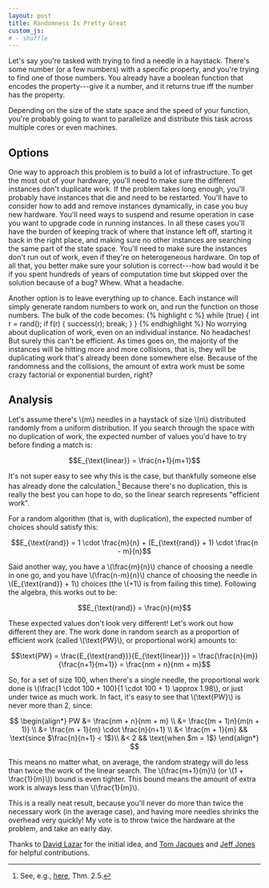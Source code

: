 ```yaml
---
layout: post
title: Randomness Is Pretty Great
custom_js:
# - shuffle
---
```

Let's say you're tasked with trying to find a needle in a haystack.
There's some number (or a few numbers) with a specific property, and you're trying to find one of those numbers.
You already have a boolean function that encodes the property---give it a number, and it returns true iff the number has the property.

Depending on the size of the state space and the speed of your function, you're probably going to want to parallelize and distribute this task across multiple cores or even machines.

## Options

One way to approach this problem is to build a lot of infrastructure.
To get the most out of your hardware, you'll need to make sure the different instances don't duplicate work.
If the problem takes long enough, you'll probably have instances that die and need to be restarted.
You'll have to consider how to add and remove instances dynamically, in case you buy new hardware.
You'll need ways to suspend and resume operation in case you want to upgrade code in running instances.
In all these cases you'll have the burden of keeping track of where that instance left off, starting it back in the right place, and making sure no other instances are searching the same part of the state space.
You'll need to make sure the instances don't run out of work, even if they're on heterogeneous hardware.
On top of all that, you better make sure your solution is correct---how bad would it be if you spent hundreds of years of computation time but skipped over the solution because of a bug?
Whew.
What a headache.

Another option is to leave everything up to chance.
Each instance will simply generate random numbers to work on, and run the function on those numbers.
The bulk of the code becomes:
{% highlight c %}
while (true) {
	int r = rand();
	if f(r) {
		success(r);
		break;
	}
}
{% endhighlight %}
No worrying about duplication of work, even on an individual instance.
No headaches!
But surely this can't be efficient.
As times goes on, the majority of the instances will be hitting more and more collisions, that is, they will be duplicating work that's already been done somewhere else.
Because of the randomness and the collisions, the amount of extra work must be some crazy factorial or exponential burden, right?

## Analysis

Let's assume there's \\(m\\) needles in a haystack of size \\(n\\) distributed randomly from a uniform distribution.
If you search through the space with no duplication of work, the expected number of values you'd have to try before finding a match is:

$$E_{\text{linear}} = \frac{n+1}{m+1}$$

It's not super easy to see why this is the case, but thankfully someone else has already done the calculation.[^1]
Because there's no duplication, this is really the best you can hope to do, so the linear search represents "efficient work".

[^1]: See, e.g., [here](http://arxiv.org/abs/1404.1161), Thm. 2.5.

For a random algorithm (that is, with duplication), the expected number of choices should satisfy this:

$$E_{\text{rand}} = 1 \cdot \frac{m}{n} + (E_{\text{rand}} + 1) \cdot \frac{n - m}{n}$$

Said another way, you have a \\(\frac{m}{n}\\) chance of choosing a needle in one go, and you have \\(\frac{n-m}{n}\\) chance of choosing the needle in \\(E_{\text{rand}} + 1\\) choices (the \\(+1\\) is from failing this time).
Following the algebra, this works out to be:

$$E_{\text{rand}} = \frac{n}{m}$$

These expected values don't look very different!
Let's work out how different they are.
The work done in random search as a proportion of efficient work (called \\(\text{PW}\\), or proportional work) amounts to:

$$\text{PW} = \frac{E_{\text{rand}}}{E_{\text{linear}}} = \frac{\frac{n}{m}}{\frac{n+1}{m+1}} = \frac{nm + n}{nm + m}$$

So, for a set of size 100, when there's a single needle, the proportional work done is \\(\frac{1 \cdot 100 + 100}{1 \cdot 100 + 1} \approx 1.98\\), or just under twice as much work.
In fact, it's easy to see that \\(\text{PW}\\) is never more than 2, since:

<!-- 
$$
\begin{align*}
\frac{n}{n+2} &\lt m && \text{since $m \ge 1$}\\
n &\lt nm + 2m \\
nm + n &\lt 2nm + 2m \\
\frac{nm + n}{nm + m} &\lt 2 \\
\end{align*}
$$
 -->

$$
\begin{align*}
PW &= \frac{nm + n}{nm + m} \\
 &= \frac{(m + 1)n}{m(n + 1)} \\
&= \frac{m + 1}{m} \cdot \frac{n}{n+1} \\
&< \frac{m + 1}{m} && \text{since $\frac{n}{n+1} < 1$}\\
&< 2 && \text{when $m = 1$}
\end{align*}
$$

This means no matter what, on average, the random strategy will do less than twice the work of the linear search.
The \\(\frac{m+1}{m}\\) (or \\(1 + \frac{1}{m}\\)) bound is even tighter.
This bound means the amount of extra work is always less than \\(\frac{1}{m}\\).

This is a really neat result, because you'll never do more than twice the necessary work (in the average case), and having more needles shrinks the overhead very quickly!
My vote is to throw twice the hardware at the problem, and take an early day.



Thanks to [David Lazar](https://davidlazar.org/) for the initial idea, and [Tom Jacques](https://github.com/tejacques) and [Jeff Jones](https://github.com/jeffljones) for helpful contributions.
